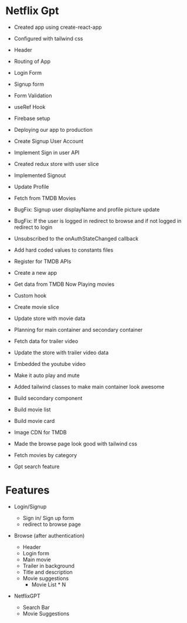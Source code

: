 # Netflix Gpt

- Created app using create-react-app
- Configured with tailwind css
- Header
- Routing of App
- Login Form
- Signup form
- Form Validation
- useRef Hook
- Firebase setup
- Deploying our app to production
- Create Signup User Account
- Implement Sign in user API
- Created redux store with user slice
- Implemented Signout
- Update Profile
- Fetch from TMDB Movies
- BugFix: Signup user displayName and profile picture update
- BugFix: If the user is logged in redirect to browse and if not logged in redirect to login
- Unsubscribed to the onAuthStateChanged callback
- Add hard coded values to constants files
- Register for TMDB APIs 
- Create a new app 
- Get data from TMDB Now Playing movies 
- Custom hook
- Create movie slice
- Update store with movie data
- Planning for main container and secondary container
- Fetch data for trailer video 
- Update the store with trailer video data
- Embedded the youtube video 
- Make it auto play and mute
- Added tailwind classes to make main container look awesome
- Build secondary component
- Build movie list
- Build movie card
- Image CDN for TMDB
- Made the browse page look good with tailwind css
- Fetch movies by category

- Gpt search feature


# Features

- Login/Signup

  - Sign in/ Sign up form
  - redirect to browse page

- Browse (after authentication)

  - Header
  - Login form
  - Main movie
  - Trailer in background
  - Title and description
  - Movie suggestions
    - Movie List \* N

- NetflixGPT
  - Search Bar
  - Movie Suggestions

